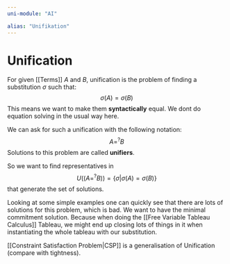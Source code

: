 ```yaml
---
uni-module: "AI"

alias: "Unifikation"
---
```


# Unification

For given [[Terms]] $A$ and $B$, unification is the problem of finding a substitution $\sigma$ such that:
$$\sigma(A)=\sigma(B)$$
This means we want to make them **syntactically** equal. We dont do equation solving in the usual way here.

We can ask for such a unification with the following notation:
$$A=^?B$$
Solutions to this problem are called **unifiers**.

So we want to find representatives in
$$U((A=^?B))=\{\sigma|\sigma(A)=\sigma(B)\}$$
that generate the set of solutions.

Looking at some simple examples one can quickly see that there are lots of solutions for this problem, which is bad. We want to have the minimal commitment solution. Because when doing the [[Free Variable Tableau Calculus]] Tableau, we might end up closing lots of things in it when instantiating the whole tableau with our substitution.

[[Constraint Satisfaction Problem|CSP]] is a generalisation of Unification (compare with tightness).
